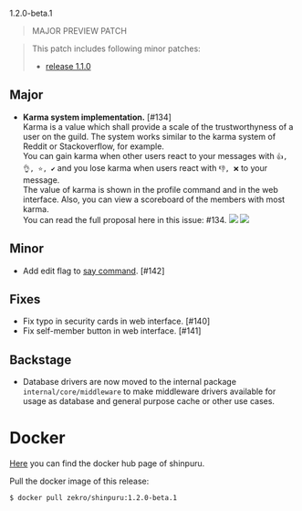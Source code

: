 1.2.0-beta.1

> MAJOR PREVIEW PATCH

> This patch includes following minor patches:
> - [release 1.1.0](https://github.com/zekroTJA/shinpuru/releases/tag/1.1.0)

## Major

- **Karma system implementation.** [#134]  
  Karma is a value which shall provide a scale of the trustworthyness of a user on the guild. The system works similar to the karma system of Reddit or Stackoverflow, for example.  
  You can gain karma when other users react to your messages with `👍, 👌, ⭐, ✔` and you lose karma when users react with `👎, ❌` to your message.  
  The value of karma is shown in the profile command and in the web interface. Also, you can view a scoreboard of the members with most karma.  
  You can read the full proposal here in this issue: #134. 
![](https://i.imgur.com/xia2aeN.png)
![](https://i.imgur.com/u4SX0lW.png)

## Minor

- Add edit flag to [say command](https://github.com/zekroTJA/shinpuru/wiki/Commands#say). [#142]

## Fixes

- Fix typo in security cards in web interface. [#140]
- Fix self-member button in web interface. [#141]

## Backstage

- Database drivers are now moved to the internal package `internal/core/middleware` to make middleware drivers available for usage as database and general purpose cache or other use cases.

# Docker

[Here](https://hub.docker.com/r/zekro/shinpuru) you can find the docker hub page of shinpuru.

Pull the docker image of this release:
```
$ docker pull zekro/shinpuru:1.2.0-beta.1
```